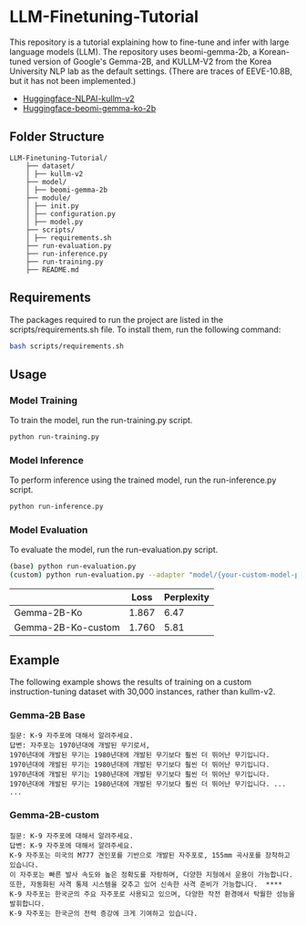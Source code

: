 # LLM-Finetuning-Tutorial
This repository is a tutorial explaining how to fine-tune and infer with large language models (LLM). 
The repository uses beomi-gemma-2b, a Korean-tuned version of Google's Gemma-2B, 
and KULLM-V2 from the Korea University NLP lab as the default settings. 
(There are traces of EEVE-10.8B, but it has not been implemented.)
- [Huggingface-NLPAI-kullm-v2](https://huggingface.co/datasets/nlpai-lab/kullm-v2)
- [Huggingface-beomi-gemma-ko-2b](https://huggingface.co/beomi/gemma-ko-2b)


## Folder Structure
```
LLM-Finetuning-Tutorial/
    ├── dataset/
    │ ├── kullm-v2
    ├── model/
    │ ├── beomi-gemma-2b
    ├── module/
    │ ├── init.py
    │ ├── configuration.py
    │ ├── model.py
    ├── scripts/
    │ ├── requirements.sh
    ├── run-evaluation.py
    ├── run-inference.py
    ├── run-training.py
    ├── README.md
```

## Requirements
The packages required to run the project are listed in the scripts/requirements.sh file. To install them, run the following command:
```sh
bash scripts/requirements.sh
```

## Usage
### Model Training  
To train the model, run the run-training.py script.
```sh
python run-training.py
```

### Model Inference
To perform inference using the trained model, run the run-inference.py script.
```sh
python run-inference.py
```

### Model Evaluation
To evaluate the model, run the run-evaluation.py script.
```sh
(base) python run-evaluation.py
(custom) python run-evaluation.py --adapter "model/{your-custom-model-path}"
```
|          | Loss     | Perplexity |
|----------|----------|----------|
| Gemma-2B-Ko          | 1.867    | 6.47     |
| Gemma-2B-Ko-custom   | 1.760    | 5.81     |

## Example
The following example shows the results of training on a custom instruction-tuning dataset with 30,000 instances, rather than kullm-v2.
### Gemma-2B Base
```
질문: K-9 자주포에 대해서 알려주세요.
답변: 자주포는 1970년대에 개발된 무기로서,  
1970년대에 개발된 무기는 1980년대에 개발된 무기보다 훨씬 더 뛰어난 무기입니다.  
1970년대에 개발된 무기는 1980년대에 개발된 무기보다 훨씬 더 뛰어난 무기입니다.  
1970년대에 개발된 무기는 1980년대에 개발된 무기보다 훨씬 더 뛰어난 무기입니다.  
1970년대에 개발된 무기는 1980년대에 개발된 무기보다 훨씬 더 뛰어난 무기입니다. ... ...
```
### Gemma-2B-custom
```
질문: K-9 자주포에 대해서 알려주세요.
답변: K-9 자주포에 대해서 알려주세요.  
K-9 자주포는 미국의 M777 견인포를 기반으로 개발된 자주포로, 155mm 곡사포를 장착하고 있습니다.  
이 자주포는 빠른 발사 속도와 높은 정확도를 자랑하며, 다양한 지형에서 운용이 가능합니다.  
또한, 자동화된 사격 통제 시스템을 갖추고 있어 신속한 사격 준비가 가능합니다.  ****
K-9 자주포는 한국군의 주요 자주포로 사용되고 있으며, 다양한 작전 환경에서 탁월한 성능을 발휘합니다.  
K-9 자주포는 한국군의 전력 증강에 크게 기여하고 있습니다.
```
